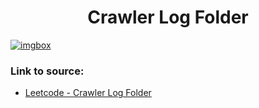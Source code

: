 <h1 align="center">Crawler Log Folder</h1>

<a href="http://imgbox.com/nqqsxx2e" target="_blank"><img src="https://images2.imgbox.com/db/ab/nqqsxx2e_o.png" alt="imgbox"/></a>

### Link to source: 
- <a href="https://leetcode.com/problems/crawler-log-folder/">Leetcode - Crawler Log Folder</a>
